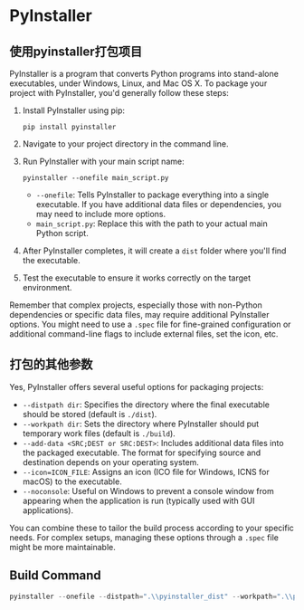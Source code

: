 # PyInstaller

## 使用pyinstaller打包项目

PyInstaller is a program that converts Python programs into stand-alone executables, under Windows, Linux, and Mac OS X. To package your project with PyInstaller, you'd generally follow these steps:

1. Install PyInstaller using pip:

   ```
   pip install pyinstaller
   ```

2. Navigate to your project directory in the command line.

3. Run PyInstaller with your main script name:

   ```
   pyinstaller --onefile main_script.py
   ```

   - `--onefile`: Tells PyInstaller to package everything into a single executable. If you have additional data files or dependencies, you may need to include more options.
   - `main_script.py`: Replace this with the path to your actual main Python script.

4. After PyInstaller completes, it will create a `dist` folder where you'll find the executable.

5. Test the executable to ensure it works correctly on the target environment.

Remember that complex projects, especially those with non-Python dependencies or specific data files, may require additional PyInstaller options. You might need to use a `.spec` file for fine-grained configuration or additional command-line flags to include external files, set the icon, etc.

## 打包的其他参数

Yes, PyInstaller offers several useful options for packaging projects:

- `--distpath dir`: Specifies the directory where the final executable should be stored (default is `./dist`).
- `--workpath dir`: Sets the directory where PyInstaller should put temporary work files (default is `./build`).
- `--add-data <SRC;DEST or SRC:DEST>`: Includes additional data files into the packaged executable. The format for specifying source and destination depends on your operating system.
- `--icon=ICON_FILE`: Assigns an icon (ICO file for Windows, ICNS for macOS) to the executable.
- `--noconsole`: Useful on Windows to prevent a console window from appearing when the application is run (typically used with GUI applications).

You can combine these to tailor the build process according to your specific needs. For complex setups, managing these options through a `.spec` file might be more maintainable.

## Build Command

```PowerShell
pyinstaller --onefile --distpath=".\\pyinstaller_dist" --workpath=".\\pyinstaller_workpath" --icon=".\\ui_img\\logo_icon_kemoshen.ico" .\main.py
```
